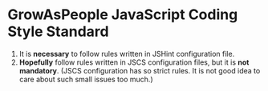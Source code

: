 GrowAsPeople JavaScript Coding Style Standard
==============================================

1. It is **necessary** to follow rules written in JSHint configuration file.
2. **Hopefully** follow rules written in JSCS configuration files, but it is **not mandatory**. (JSCS configuration has so strict rules. It is not good idea to care about such small issues too much.)

